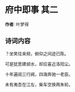 # 府中即事  其二

**作者**: 叶梦得

## 诗词内容

？坐笑往来频，俯仰之间迹已陈。

可是犹思建邺水，却应喜近洛阳尘。

十年遍阅三行阙，四海奔驰一老臣。

未有夷吾在江左，柴车空换两朱轮。

